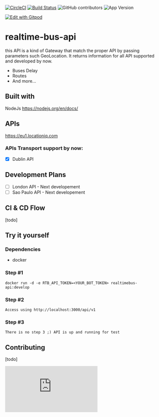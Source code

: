 [![CircleCI](https://circleci.com/gh/pulse360-lab/rtb-api/tree/master.svg?style=svg)](https://circleci.com/gh/pulse360-lab/rtb-api/tree/master)
[![Build Status](https://travis-ci.org/pulse360-lab/rtb-api.svg?branch=develop)](https://travis-ci.org/pulse360-lab/rtb-api)
![GitHub contributors](https://img.shields.io/github/contributors/realtime-bus/node-api.svg)
![App Version](https://img.shields.io/badge/dynamic/json?color=orange&label=realtime-bus&prefix=v&query=version&suffix=beta&url=https%3A%2F%2Fraw.githubusercontent.com%2Fpulse360-lab%2Frtb-api%2Fdevelop%2Fpackage.json)

[![Edit with Gitpod](https://gitpod.io/button/open-in-gitpod.svg)](https://gitpod.io/#https://github.com/pulse360-lab/rtb-api)

# realtime-bus-api 
this API is a kind of Gateway that match the proper API by passing parameters such GeoLocation. It returns information for all API supported and developed by now.
* Buses Delay  
* Routes  
* And more...  

## Built with  
NodeJs https://nodejs.org/en/docs/  

## APIs  
https://eu1.locationiq.com  

### APIs Transport support by now:
- [x] Dublin API

## Development Plans  
- [ ] London API - Next developement
- [ ] Sao Paulo API - Next developement

## CI & CD Flow  
[todo]  

## Try it yourself  
### Dependencies  
* docker  
### Step #1  
```
docker run -d -e RTB_API_TOKEN=<YOUR_BOT_TOKEN> realtimebus-api:develop
```  

### Step #2  
```
Access using http://localhost:3000/api/v1
```  
### Step #3  
```
There is no step 3 ;) API is up and running for test
```  

## Contributing  
[todo]  


![Release Notes](https://github.com/pulse360-lab/rtb-api/blob/master/RELEASE.md)
